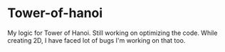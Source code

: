 # Tower-of-hanoi
My logic for Tower of Hanoi.
Still working on optimizing the code.
While creating 2D, I have faced lot of bugs I'm working on that too.
